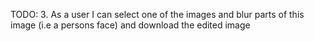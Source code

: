 TODO:
3. As a user I can select one of the images and blur parts of this image (i.e a persons face) and
download the edited image